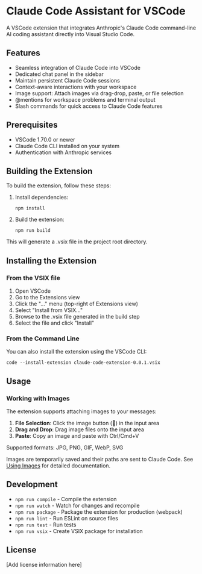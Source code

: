 # Claude Code Assistant for VSCode

A VSCode extension that integrates Anthropic's Claude Code command-line AI coding assistant directly into Visual Studio Code.

## Features

- Seamless integration of Claude Code into VSCode
- Dedicated chat panel in the sidebar
- Maintain persistent Claude Code sessions
- Context-aware interactions with your workspace
- Image support: Attach images via drag-drop, paste, or file selection
- @mentions for workspace problems and terminal output
- Slash commands for quick access to Claude Code features

## Prerequisites

- VSCode 1.70.0 or newer
- Claude Code CLI installed on your system
- Authentication with Anthropic services

## Building the Extension

To build the extension, follow these steps:

1. Install dependencies:
   ```
   npm install
   ```

2. Build the extension:
   ```
   npm run build
   ```

This will generate a .vsix file in the project root directory.

## Installing the Extension

### From the VSIX file

1. Open VSCode
2. Go to the Extensions view
3. Click the "..." menu (top-right of Extensions view)
4. Select "Install from VSIX..."
5. Browse to the .vsix file generated in the build step
6. Select the file and click "Install"

### From the Command Line

You can also install the extension using the VSCode CLI:

```
code --install-extension claude-code-extension-0.0.1.vsix
```

## Usage

### Working with Images

The extension supports attaching images to your messages:

1. **File Selection**: Click the image button (📎) in the input area
2. **Drag and Drop**: Drag image files onto the input area
3. **Paste**: Copy an image and paste with Ctrl/Cmd+V

Supported formats: JPG, PNG, GIF, WebP, SVG

Images are temporarily saved and their paths are sent to Claude Code. See [Using Images](docs/using-images.md) for detailed documentation.

## Development

- `npm run compile` - Compile the extension
- `npm run watch` - Watch for changes and recompile
- `npm run package` - Package the extension for production (webpack)
- `npm run lint` - Run ESLint on source files
- `npm run test` - Run tests
- `npm run vsix` - Create VSIX package for installation

## License

[Add license information here]